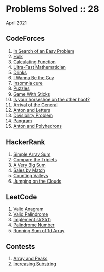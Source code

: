 # Problems Solved :: 28
April 2021

CodeForces
-----------------
1. [In Search of an Easy Problem](https://codeforces.com/problemset/problem/1030/A)
1. [Hulk](https://codeforces.com/problemset/problem/705/A)
1. [Calculating Function](https://codeforces.com/problemset/problem/486/A)
1. [Ultra-Fast Mathematician](https://codeforces.com/problemset/problem/61/A)
1. [Drinks](https://codeforces.com/problemset/problem/200/B)
1. [I Wanna Be the Guy](https://codeforces.com/contest/469/problem/A)
1. [Insomnia cure](https://codeforces.com/problemset/problem/148/A)
1. [Puzzles](https://codeforces.com/problemset/problem/337/A)
1. [Game With Sticks](https://codeforces.com/problemset/problem/451/A)
1. [Is your horseshoe on the other hoof?](https://codeforces.com/problemset/problem/228/A)
1. [Arrival of the General](https://codeforces.com/problemset/problem/144/A)
1. [Anton and Letters](https://codeforces.com/problemset/problem/443/A)
1. [Divisibility Problem](https://codeforces.com/problemset/problem/1328/A)
1. [Pangram](https://codeforces.com/problemset/problem/520/A)
1. [Anton and Polyhedrons](https://codeforces.com/problemset/problem/785/A)

HackerRank
-----------------
1. [Simple Array Sum](https://www.hackerrank.com/challenges/simple-array-sum/problem)
1. [Compare the Triplets](https://www.hackerrank.com/challenges/compare-the-triplets/problem)
1. [A Very Big Sum](https://www.hackerrank.com/challenges/a-very-big-sum/problem)
1. [Sales by Match](https://www.hackerrank.com/challenges/sock-merchant/problem)
1. [Counting Valleys](https://www.hackerrank.com/challenges/counting-valleys/problem)
1. [Jumping on the Clouds](https://www.hackerrank.com/challenges/jumping-on-the-clouds/problem)

LeetCode
-----------------
1. [Valid Anagram](https://leetcode.com/explore/interview/card/top-interview-questions-easy/127/strings/882/)
1. [Valid Palindrome](https://leetcode.com/explore/interview/card/top-interview-questions-easy/127/strings/883/)
1. [Implement strStr()](https://leetcode.com/explore/interview/card/top-interview-questions-easy/127/strings/885/)
1. [Palindrome Number](https://leetcode.com/problems/palindrome-number/)
1. [Running Sum of 1d Array](https://leetcode.com/problems/running-sum-of-1d-array/)

Contests
-----------------
1. [Array and Peaks](https://codeforces.com/problemset/problem/1513/A)
1. [Increasing Substring](https://codingcompetitions.withgoogle.com/kickstart/round/0000000000435a5b/000000000077a882)
